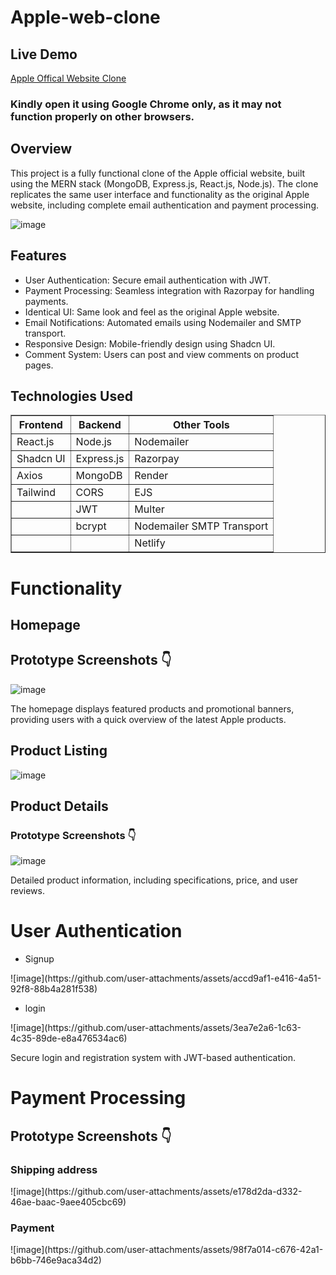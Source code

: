 # Apple-web-clone
<h2>Live Demo</h2>
<a href="https://effulgent-taffy-a669e3.netlify.app/">Apple Offical Website Clone</a><br/>

<h3>Kindly open it using Google Chrome only, as it may not function properly on other browsers.</h3>
<h2>Overview</h2>
<p>This project is a fully functional clone of the Apple official website, built using the MERN stack (MongoDB, Express.js, React.js, Node.js). The clone replicates the same user interface and functionality as the original Apple website, including complete email authentication and payment processing.</p>

![image](https://github.com/user-attachments/assets/5f18f7d9-f11f-4efd-bd0f-eb6750b5cfdf)

<h2>Features</h2>

<ul>
  <li>User Authentication: Secure email authentication with JWT.</li>
  <li>Payment Processing: Seamless integration with Razorpay for handling payments.</li>
  <li>Identical UI: Same look and feel as the original Apple website.</li>
  <li>Email Notifications: Automated emails using Nodemailer and SMTP transport.</li>
  <li>Responsive Design: Mobile-friendly design using Shadcn UI.</li>
  <li>Comment System: Users can post and view comments on product pages.</li>
</ul>

<h2>Technologies Used</h2>

<table border="1">
  <tr>
    <th>Frontend</th>
    <th>Backend</th>
    <th>Other Tools</th>
  </tr>
  <tr>
    <td>React.js</td>
    <td>Node.js</td>
    <td>Nodemailer</td>
  </tr>
  <tr>
    <td>Shadcn UI</td>
    <td>Express.js</td>
    <td>Razorpay</td>
  </tr>
  <tr>
    <td>Axios</td>
    <td>MongoDB</td>
    <td>Render</td>
  </tr>
  <tr>
    <td>Tailwind</td>
    <td>CORS</td>
    <td>EJS</td>
  </tr>
  <tr>
    <td></td>
    <td>JWT</td>
    <td>Multer</td>
  </tr>
  <tr>
    <td></td>
    <td>bcrypt</td>
    <td>Nodemailer SMTP Transport</td>

  </tr>
  <tr>
    <td></td>
    <td></td>
    <td>Netlify</td>
  </tr>
</table>

<h1>Functionality</h1>
<h2>Homepage</h2>
<h2>Prototype Screenshots 👇 </h2>

![image](https://github.com/user-attachments/assets/ffaa4751-b4fe-44d8-81d7-a141c043afbb)
<p>The homepage displays featured products and promotional banners, providing users with a quick overview of the latest Apple products.</p>

<h2>Product Listing</h2>

![image](https://github.com/user-attachments/assets/9b8f4537-2c21-4573-8327-9224df738ca7)

<h2>Product Details</h2>
<h3>Prototype Screenshots 👇</h3>

![image](https://github.com/user-attachments/assets/9b812aad-741f-4afb-a8a7-464b718cc5b4)
<p>Detailed product information, including specifications, price, and user reviews.</p>

<h1>User Authentication</h1>
<ul>
  <li>Signup</li>
</ul>
![image](https://github.com/user-attachments/assets/accd9af1-e416-4a51-92f8-88b4a281f538)

<ul>
  <li>login</li>
</ul>
![image](https://github.com/user-attachments/assets/3ea7e2a6-1c63-4c35-89de-e8a476534ac6)

<p>Secure login and registration system with JWT-based authentication.</p>

<h1>Payment Processing</h1>

<h2>Prototype Screenshots 👇</h2>

<h3>Shipping address</h3>
![image](https://github.com/user-attachments/assets/e178d2da-d332-46ae-baac-9aee405cbc69)


<h3>Payment</h3>
![image](https://github.com/user-attachments/assets/98f7a014-c676-42a1-b6bb-746e9aca34d2)



